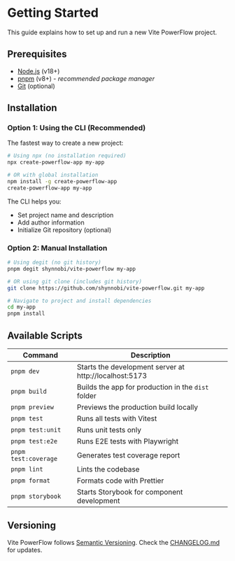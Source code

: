 # Getting Started

This guide explains how to set up and run a new Vite PowerFlow project.

## Prerequisites

- [Node.js](https://nodejs.org/) (v18+)
- [pnpm](https://pnpm.io/) (v8+) - _recommended package manager_
- [Git](https://git-scm.com/) (optional)

## Installation

### Option 1: Using the CLI (Recommended)

The fastest way to create a new project:

```bash
# Using npx (no installation required)
npx create-powerflow-app my-app

# OR with global installation
npm install -g create-powerflow-app
create-powerflow-app my-app
```

The CLI helps you:

- Set project name and description
- Add author information
- Initialize Git repository (optional)

### Option 2: Manual Installation

```bash
# Using degit (no git history)
pnpm degit shynnobi/vite-powerflow my-app

# OR using git clone (includes git history)
git clone https://github.com/shynnobi/vite-powerflow.git my-app

# Navigate to project and install dependencies
cd my-app
pnpm install
```

## Available Scripts

| Command              | Description                                            |
| -------------------- | ------------------------------------------------------ |
| `pnpm dev`           | Starts the development server at http://localhost:5173 |
| `pnpm build`         | Builds the app for production in the `dist` folder     |
| `pnpm preview`       | Previews the production build locally                  |
| `pnpm test`          | Runs all tests with Vitest                             |
| `pnpm test:unit`     | Runs unit tests only                                   |
| `pnpm test:e2e`      | Runs E2E tests with Playwright                         |
| `pnpm test:coverage` | Generates test coverage report                         |
| `pnpm lint`          | Lints the codebase                                     |
| `pnpm format`        | Formats code with Prettier                             |
| `pnpm storybook`     | Starts Storybook for component development             |

## Versioning

Vite PowerFlow follows [Semantic Versioning](https://semver.org/). Check the [CHANGELOG.md](../CHANGELOG.md) for updates.
